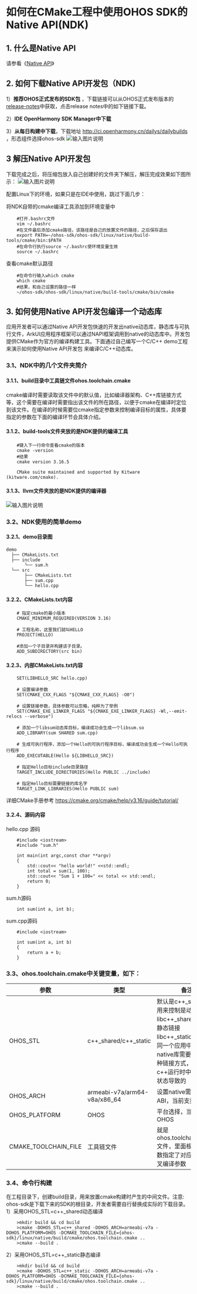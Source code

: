 # 如何在CMake工程中使用OHOS SDK的Native API(NDK)

## 1. 什么是Native API
请参看《[Native API](https://gitee.com/openharmony/docs/blob/a1ef2da9276755c98883bd318f55fd0a3a614680/zh-cn/application-dev/napi/Readme-CN.md)》

## 2. 如何下载Native API开发包（NDK)

1）**推荐OHOS正式发布的SDK包** ，下载链接可以从OHOS正式发布版本的[release-notes](https://gitee.com/openharmony/docs/tree/master/zh-cn/release-notes#/openharmony/docs/blob/master/zh-cn/release-notes/OpenHarmony-v3.2-release.md)中获取，点击release notes中的如下链接下载。


2）**IDE OpenHarmony SDK Manager中下载**

3）**从每日构建中下载**，下载地址 http://ci.openharmony.cn/dailys/dailybuilds ，形态组件选择ohos-sdk
![输入图片说明](figures/ci_download.png)

## 3 解压Native API开发包

下载完成之后，将压缩包放入自己创建好的文件夹下解压，解压完成效果如下图所示：
![输入图片说明](figures/sdk-structure.png)

配置Linux下的环境，如果只是在IDE中使用，跳过下面几步：

将NDK自带的cmake编译工具添加到环境变量中

```
    #打开.bashrc文件
    vim ~/.bashrc
    #在文件最后添加cmake路径，该路径是自己的放置文件的路径，之后保存退出
    export PATH=~/ohos-sdk/ohos-sdk/linux/native/build-tools/cmake/bin:$PATH
    #在命令行执行source ~/.bashrc使环境变量生效
    source ~/.bashrc
```

查看cmake默认路径

```
    #在命令行输入which cmake
    which cmake
    #结果，和自己设置的路径一样
    ~/ohos-sdk/ohos-sdk/linux/native/build-tools/cmake/bin/cmake
```


## 3. 如何使用Native API开发包编译一个动态库

应用开发者可以通过Native API开发包快速的开发出native动态库，静态库与可执行文件，ArkUI应用程序框架可以通过NAPI框架调用到native的动态库中。开发包提供CMake作为官方的编译构建工具。下面通过自己编写一个C/C++ demo工程来演示如何使用Native API开发包
来编译C/C++动态库。

### 3.1、NDK中的几个文件夹简介
#### 3.1.1、build目录中工具链文件ohos.toolchain.cmake
cmake编译时需要读取该文件中的默认值，比如编译器架构、C++库链接方式等，这个需要在编译时需要指出该文件的所在路径，以便于cmake在编译时定位到该文件。在编译的时候需要位cmake指定参数来控制编译目标的属性，具体要指定的参数在下面的编译环节会具体介绍。


#### 3.1.2、build-tools文件夹放的是NDK提供的编译工具
```
    #键入下一行命令查看cmake的版本
    cmake -version
    #结果
    cmake version 3.16.5

    CMake suite maintained and supported by Kitware (kitware.com/cmake).
```
#### 3.1.3、llvm文件夹放的是NDK提供的编译器
![输入图片说明](https://images.gitee.com/uploads/images/2022/0304/164051_0968e346_10124238.png "无标题3.png")

### 3.2、NDK使用的简单demo
#### 3.2.1、demo目录图
    demo
      ├── CMakeLists.txt
      ├── include
           └── sum.h
      └── src
           ├── CMakeLists.txt
           ├── sum.cpp
           └── hello.cpp

#### 3.2.2、CMakeLists.txt内容
```
    # 指定cmake的最小版本
    CMAKE_MINIMUM_REQUIRED(VERSION 3.16)

    # 工程名称，这里我们就叫HELLO
    PROJECT(HELLO)

    #添加一个子目录并构建该子目录。
    ADD_SUBDIRECTORY(src bin)
```

#### 3.2.3、内部CMakeLists.txt内容       
```
    SET(LIBHELLO_SRC hello.cpp)

    # 设置编译参数
    SET(CMAKE_CXX_FLAGS "${CMAKE_CXX_FLAGS} -O0")   
 
    # 设置链接参数，具体参数可以忽略，纯粹为了举例
    SET(CMAKE_EXE_LINKER_FLAGS "${CMAKE_EXE_LINKER_FLAGS} -Wl,--emit-relocs --verbose")    

    # 添加一个libsum动态库目标，编译成功会生成一个libsum.so
    ADD_LIBRARY(sum SHARED sum.cpp)

    # 生成可执行程序，添加一个Hello的可执行程序目标，编译成功会生成一个Hello可执行程序
    ADD_EXECUTABLE(Hello ${LIBHELLO_SRC})

    # 指定Hello目标include目录路径
    TARGET_INCLUDE_DIRECTORIES(Hello PUBLIC ../include)

    # 指定Hello目标需要链接的库名字
    TARGET_LINK_LIBRARIES(Hello PUBLIC sum)
```

详细CMake手册参考 https://cmake.org/cmake/help/v3.16/guide/tutorial/

#### 3.2.4、源码内容
hello.cpp 源码
```
    #include <iostream>
    #include "sum.h"

    int main(int argc,const char **argv)
    {
        std::cout<< "hello world!" <<std::endl;
        int total = sum(1, 100);
        std::cout<< "Sum 1 + 100=" << total << std::endl;
        return 0;
    }
```
sum.h源码
```
    int sum(int a, int b);

```
sum.cpp源码
```
    #include <iostream>
    
    int sum(int a, int b)
    {
        return a + b;
    }
```


### 3.3、ohos.toolchain.cmake中关键变量，如下：
| 参数   | 类型 |备注|
|--------|------|------|
|OHOS_STL|c++_shared/c++_static|默认是c++_shared，用来控制是动态链接libc++_shared.so还是静态链接libc++_static.a，对于同一个应用中的全部native库需要采用同一种链接方式，这个是由c++运行时中一些全局状态导致的|
|OHOS_ARCH|armeabi-v7a/arm64-v8a/x86_64|设置native需要支持的ABI，当前支持三种ABI|
|OHOS_PLATFORM|OHOS|平台选择，当前只支持OHOS|
|CMAKE_TOOLCHAIN_FILE|工具链文件|就是ohos.toolchain.cmake文件，里面根据上面参数指定了对应平台的交叉编译参数|

### 3.4、命令行构建
在工程目录下，创建build目录，用来放置cmake构建时产生的中间文件。注意: ohos-sdk是下载下来的SDK的根目录，开发者需要自行替换成实际的下载目录。
1）采用OHOS_STL=c++_shared动态编译
```
    >mkdir build && cd build
    >cmake -DOHOS_STL=c++_shared -DOHOS_ARCH=armeabi-v7a -DOHOS_PLATFORM=OHOS -DCMAKE_TOOLCHAIN_FILE={ohos-sdk}/linux/native/build/cmake/ohos.toolchain.cmake ..
    >cmake --build .
```

2）采用OHOS_STL=c++_static静态编译
```
    >mkdir build && cd build
    >cmake -DOHOS_STL=c++_static -DOHOS_ARCH=armeabi-v7a -DOHOS_PLATFORM=OHOS -DCMAKE_TOOLCHAIN_FILE={ohos-sdk}/linux/native/build/cmake/ohos.toolchain.cmake ..
    >cmake --build .
```
